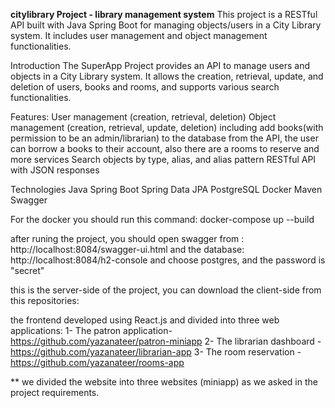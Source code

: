 **citylibrary Project - library management system** 
This project is a RESTful API built with Java Spring Boot for managing objects/users in a City Library system. It includes user management and object management functionalities.

Introduction
The SuperApp Project provides an API to manage users and objects in a City Library system. It allows the creation, retrieval, update, and deletion of users, books and rooms, and supports various search functionalities.

Features:
User management (creation, retrieval, deletion)
Object management (creation, retrieval, update, deletion) including add books(with permission to be an admin/librarian) to the database from the API, the user can borrow a books to their account, also there are a rooms to reserve and more services
Search objects by type, alias, and alias pattern
RESTful API with JSON responses

Technologies
Java
Spring Boot
Spring Data JPA
PostgreSQL
Docker
Maven
Swagger

For the docker you should run this command: 
docker-compose up --build

after runing the project, you should open swagger from : http://localhost:8084/swagger-ui.html 
and the database: http://localhost:8084/h2-console and choose postgres, and the password is "secret"





this is the server-side of the project, you can download the client-side from this repositories: 

the frontend developed using React.js and divided into three web applications:
1- The patron application- https://github.com/yazanateer/patron-miniapp
2- The librarian dashboard - https://github.com/yazanateer/librarian-app
3- The room reservation - https://github.com/yazanateer/rooms-app

** we divided the website into three websites (miniapp) as we asked in the project requirements.



